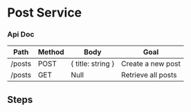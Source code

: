 # Post Service

### Api Doc

| Path  | Method | Body  | Goal |
| ------------- | ------------- | ------------- | ------------- |
| /posts  | POST  | { title: string }  | Create a new post |
| /posts  | GET  | Null  | Retrieve all posts  |

## Steps